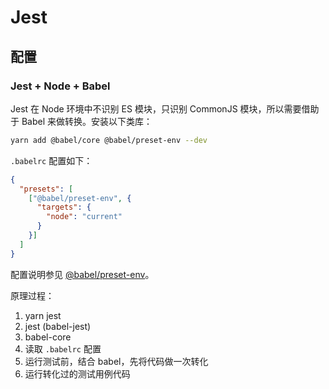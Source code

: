 # Jest

## 配置

### Jest + Node + Babel

Jest 在 Node 环境中不识别 ES 模块，只识别 CommonJS 模块，所以需要借助于 Babel 来做转换。安装以下类库：

```bash
yarn add @babel/core @babel/preset-env --dev
```

`.babelrc` 配置如下：

```json
{
  "presets": [
    ["@babel/preset-env", {
      "targets": {
        "node": "current"
      }
    }]
  ]
}
```

配置说明参见 [@babel/preset-env](https://babeljs.io/docs/en/babel-preset-env#targetsnode)。

原理过程：

1. yarn jest
2. jest (babel-jest)
3. babel-core
4. 读取 `.babelrc` 配置
5. 运行测试前，结合 babel，先将代码做一次转化
6. 运行转化过的测试用例代码
